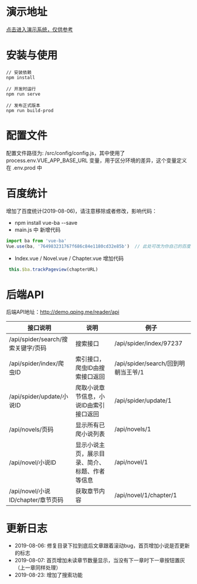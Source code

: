 # 演示地址
[点击进入演示系统，仅供参考](http://demo.qping.me/reader)

# 安装与使用
```
// 安装依赖 
npm install

// 开发时运行 
npm run serve

// 发布正式版本 
npm run build-prod

```

# 配置文件
配置文件路径为: /src/config/config.js，其中使用了 process.env.VUE_APP_BASE_URL 变量，用于区分环境的差异，这个变量定义在 .env.prod 中


# 百度统计
增加了百度统计(2019-08-06)，请注意移除或者修改，影响代码：
* npm install vue-ba --save
* main.js 中 新增代码
``` js
import ba from 'vue-ba'
Vue.use(ba, '764983231767f686c84e1180cd32e85b')  // 此处可改为你自己的百度统计SiteId
```
* Index.vue / Novel.vue / Chapter.vue 增加代码
```js
 this.$ba.trackPageview(chapterURL)
```


# 后端API
后端API地址：http://demo.qping.me/reader/api


| 接口说明                           | 说明                                           | 例子                                |
| ---------------------------------- | ---------------------------------------------- | ----------------------------------- |
| /api/spider/search/搜索关键字/页码   | 搜索接口                                     | /api/spider/index/97237             |
| /api/spider/index/爬虫ID           | 索引接口，爬虫ID由搜索接口返回                   | /api/spider/search/回到明朝当王爷/1 |
| /api/spider/update/小说ID          | 爬取小说章节信息，小说ID由索引接口返回           |  /api/spider/update/1                |
| /api/novels/页码                   | 显示所有已爬小说列表                            | /api/novels/1                       |
| /api/novel/小说ID                  | 显示小说主页，展示目录、简介、标题、作者等信息     |  /api/novel/1                        |
| /api/novel/小说ID/chapter/章节页码  | 获取章节内容                                   | /api/novel/1/chapter/1              |



# 更新日志
* 2019-08-06: 修复目录下拉到底后文章跟着滚动bug，首页增加小说是否更新的标志
* 2019-08-07: 首页增加未读章节数量显示，当没有下一章时下一章按钮置灰（上一章同样处理）
* 2019-08-23: 增加了搜索功能
